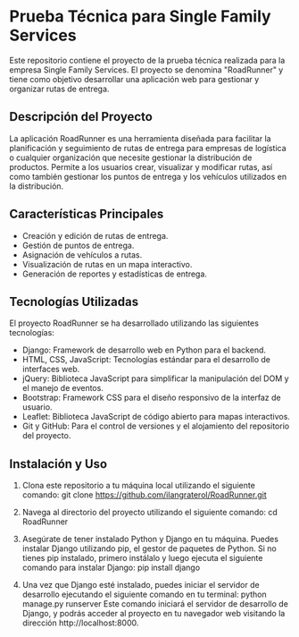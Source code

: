 # Prueba Técnica para Single Family Services

Este repositorio contiene el proyecto de la prueba técnica realizada para la empresa Single Family Services. El proyecto se denomina "RoadRunner" y tiene como objetivo desarrollar una aplicación web para gestionar y organizar rutas de entrega.

## Descripción del Proyecto

La aplicación RoadRunner es una herramienta diseñada para facilitar la planificación y seguimiento de rutas de entrega para empresas de logística o cualquier organización que necesite gestionar la distribución de productos. Permite a los usuarios crear, visualizar y modificar rutas, así como también gestionar los puntos de entrega y los vehículos utilizados en la distribución.

## Características Principales

- Creación y edición de rutas de entrega.
- Gestión de puntos de entrega.
- Asignación de vehículos a rutas.
- Visualización de rutas en un mapa interactivo.
- Generación de reportes y estadísticas de entrega.

## Tecnologías Utilizadas

El proyecto RoadRunner se ha desarrollado utilizando las siguientes tecnologías:

- Django: Framework de desarrollo web en Python para el backend.
- HTML, CSS, JavaScript: Tecnologías estándar para el desarrollo de interfaces web.
- jQuery: Biblioteca JavaScript para simplificar la manipulación del DOM y el manejo de eventos.
- Bootstrap: Framework CSS para el diseño responsivo de la interfaz de usuario.
- Leaflet: Biblioteca JavaScript de código abierto para mapas interactivos.
- Git y GitHub: Para el control de versiones y el alojamiento del repositorio del proyecto.

## Instalación y Uso

1. Clona este repositorio a tu máquina local utilizando el siguiente comando:
   git clone https://github.com/ilangraterol/RoadRunner.git

2. Navega al directorio del proyecto utilizando el siguiente comando:
   cd RoadRunner
3. Asegúrate de tener instalado Python y Django en tu máquina. Puedes instalar Django utilizando pip, el gestor de paquetes de Python. Si no tienes pip instalado, primero instálalo y luego ejecuta el siguiente comando para instalar Django:
   pip install django
4. Una vez que Django esté instalado, puedes iniciar el servidor de desarrollo ejecutando el siguiente comando en tu terminal:
   python manage.py runserver
Este comando iniciará el servidor de desarrollo de Django, y podrás acceder al proyecto en tu navegador web visitando la dirección http://localhost:8000.


